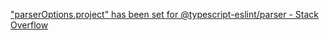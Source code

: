 ["parserOptions.project" has been set for @typescript-eslint/parser - Stack Overflow](https://stackoverflow.com/questions/58510287/parseroptions-project-has-been-set-for-typescript-eslint-parser)